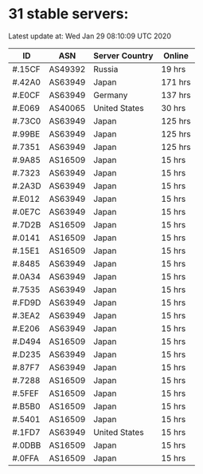 # 31 stable servers:

Latest update at: Wed Jan 29 08:10:09 UTC 2020

| ID | ASN | Server Country | Online |
| -- | --- | -------------- | ------ |
| #.15CF | AS49392 | Russia | 19 hrs |
| #.42A0 | AS63949 | Japan | 171 hrs |
| #.E0CF | AS63949 | Germany | 137 hrs |
| #.E069 | AS40065 | United States | 30 hrs |
| #.73C0 | AS63949 | Japan | 125 hrs |
| #.99BE | AS63949 | Japan | 125 hrs |
| #.7351 | AS63949 | Japan | 125 hrs |
| #.9A85 | AS16509 | Japan | 15 hrs |
| #.7323 | AS63949 | Japan | 15 hrs |
| #.2A3D | AS63949 | Japan | 15 hrs |
| #.E012 | AS63949 | Japan | 15 hrs |
| #.0E7C | AS63949 | Japan | 15 hrs |
| #.7D2B | AS16509 | Japan | 15 hrs |
| #.0141 | AS16509 | Japan | 15 hrs |
| #.15E1 | AS16509 | Japan | 15 hrs |
| #.8485 | AS63949 | Japan | 15 hrs |
| #.0A34 | AS63949 | Japan | 15 hrs |
| #.7535 | AS63949 | Japan | 15 hrs |
| #.FD9D | AS63949 | Japan | 15 hrs |
| #.3EA2 | AS63949 | Japan | 15 hrs |
| #.E206 | AS63949 | Japan | 15 hrs |
| #.D494 | AS16509 | Japan | 15 hrs |
| #.D235 | AS63949 | Japan | 15 hrs |
| #.87F7 | AS63949 | Japan | 15 hrs |
| #.7288 | AS16509 | Japan | 15 hrs |
| #.5FEF | AS16509 | Japan | 15 hrs |
| #.B5B0 | AS16509 | Japan | 15 hrs |
| #.5401 | AS16509 | Japan | 15 hrs |
| #.1FD7 | AS63949 | United States | 15 hrs |
| #.0DBB | AS16509 | Japan | 15 hrs |
| #.0FFA | AS16509 | Japan | 15 hrs |

